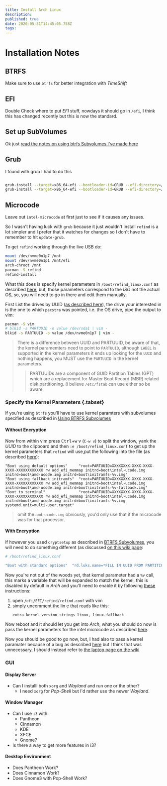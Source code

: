 ```yaml
---
title: Install Arch Linux
description: 
published: true
date: 2020-05-31T14:45:05.758Z
tags: 
---
```


# Installation Notes
## BTRFS
Make sure to use `btrfs` for better integration with *TimeShift*

## EFI
Double Check where to put *EFI* stuff, nowdays it should go in `/efi`, I think this has changed recently but this is now the standard.

## Set up SubVolumes
Ok just [read the notes on using btrfs Subvolumes I've made here](/linux/arch/btrfs_subvolumes_and_dmcrypt)

## Grub
I found with grub I had to do this

```bash

grub-install --target=x86_64-efi --bootloader-id=GRUB --efi-directory=/boot/efi --no-nvram --removable
grub-install --target=x86_64-efi --bootloader-id=GRUB --efi-directory=/boot/efi
```

## Microcode
Leave out `intel-microcode` at first just to see if it causes any issues.


 So I wasn't having luck with `grub` because it just wouldn't install `refind` is a lot simpler and I prefer that it watches for changes so I don't have to remember to hit `update-grub`.
 
 To get `refind` working through the live USB do:
 
 ```bash
 mount /dev/nvme0n1p7 /mnt
 mount /dev/nvme0n1p1 /mnt/efi
 arch-chroot /mnt
 pacman -S refind
 refind-install
 ```
 
 What this does is specify kernel parameters in `/boot/refind_linux.conf` as described [here](https://wiki.archlinux.org/index.php/Kernel_parameters#rEFInd), but, those parameters correspond to the *ISO* not the actual OS, so, you will need to go in there and edit them manually.
 
 First List the drives by UUID ([as described here](https://wiki.archlinux.org/index.php/Persistent_block_device_naming#by-uuid)), the drive your interested in is the one to which `pacstra` was pointed, i.e. the OS drive, pipe the output to vim:
 
 ```bash
 pacman -S vim
 # blkid -s PARTUUID -o value /dev/sda1 | vim - 
 blkid -s PARTUUID -o value /dev/nvme0n1p7 | vim -
  ```
  > There is a difference between UUID and PARTUUID, be aware of that, the kernel paramemters need to point to `PARTUUID`, although `LABEL` is supported in the kernel parameters it ends up looking for the `UUID` and nothing happens, you MUST use the `PARTUUID` in the kernel parameters.
 > > PARTUUIDs are a component of GUID Partition Tables (GPT) which are a replacement for Master Boot Record (MBR) related disk partitioning. (i believe ` /etc/fstab ` can use either so be aware
  
 
 ### Specify the Kernel Parameters {.tabset}
 If you're using `btrfs` you'll have to use kernel paramters with subvolumes specified as described in [Using BTRFS Subvolumes](/linux/arch/btrfs_subvolumes_and_dmcrypt)
 
 #### Without Encryption
 
 Now from within vim press <kbd>Ctrl</kbd>+<kbd>w</kbd> <kbd>v</kbd> (`C-w v`) to split the window, <kbd>y</kbd>ank the *UUID* to the clipboard and then `:e /boot/refind_linux.conf` to get up the kernel parameters that `refind` will use,put the following into the file (as described [here](https://wiki.archlinux.org/index.php/REFInd#refind_linux.conf)):
 
 ```
 "Boot using default options"     "root=PARTUUID=XXXXXXXX-XXXX-XXXX-XXXX-XXXXXXXXXXXX rw add_efi_memmap initrd=boot\intel-ucode.img initrd=boot\amd-ucode.img initrd=boot\initramfs-%v.img"
"Boot using fallback initramfs"  "root=PARTUUID=XXXXXXXX-XXXX-XXXX-XXXX-XXXXXXXXXXXX rw add_efi_memmap initrd=boot\intel-ucode.img initrd=boot\amd-ucode.img initrd=boot\initramfs-%v-fallback.img"
"Boot to terminal"               "root=PARTUUID=XXXXXXXX-XXXX-XXXX-XXXX-XXXXXXXXXXXX rw add_efi_memmap initrd=boot\intel-ucode.img initrd=boot\amd-ucode.img initrd=boot\initramfs-%v.img systemd.unit=multi-user.target"
 ```
 > omit the `amd-ucode.img` obviously, you'd only use that if the microcode was for that processor.
 
 #### With Encryption
 If however you used `cryptsetup` as described in [BTRFS Subvolumes](/linux/arch/btrfs_subvolumes_and_dmcrypt), you will need to do something different (as discussed [on this wiki page](https://wiki.archlinux.org/index.php/User:Altercation/Bullet_Proof_Arch_Install#Encrypt_System_Partition):
 
 ```bash
 # /boot/refind_linux.conf

"Boot with standard options"  "rd.luks.name=*FILL IN UUID FROM PARTITION*=cryptsystem root=UUID=*UUID FROM encrypted root subvolume* rootflags=subvol=@root initrd=/intel-ucode.img initrd=/initramfs-linux.img"
 ```
 
 Now you're not out of the woods yet, that kernel parameter had a `%v` call, this marks a variable that will be expanded to match the kernel, this is disabled by default in *Arch* and you'll need to enable it by following [these](https://wiki.archlinux.org/index.php/REFInd#For_kernels_automatically_detected_by_rEFInd) instructions:
 
 1. open `/efi/EFI/refind/refind.conf` with vim
 2. simply uncomment the lin e that reads like this:
    ```bash
    extra_kernel_version_strings linux, linux-fallback
    ```
 Now reboot and it should let you get into *Arch*, what you should do now is pass the kernel parameters for the intel microcode as described [here](https://wiki.archlinux.org/index.php/Microcode#rEFInd).
 
 
 Now you should be good to go now, but, I had also to pass a kernel paramater because of a bug as described [here](https://bbs.archlinux.org/viewtopic.php?id=251157) but I think that was unnecessary, I should instead refer to [the laptop page on the wiki](https://wiki.archlinux.org/index.php/Lenovo_ThinkPad_X1_Carbon_(Gen_7)#Audio)
 
 ### GUI
 #### Display Server
 + Can I installl both `xorg` and *Wayland* and run one or the other?
   + I need `xorg` for *Pop-Shell* but I'd rather use the newer *Wayland*.
 #### Window Manager
 + Can I use `i3` with:
   + Pantheon
   + Cinnamon
   + KDE
   + XFCE
   + Gnome?
 + Is there a way to get more features in i3?
 #### Desktop Environment
 + Does Pantheon Work?
 + Does Cinnamon Work?
 + Does Gnome3 with Pop-Shell Work?
 
 
 
 
 
 
 
 
 
 